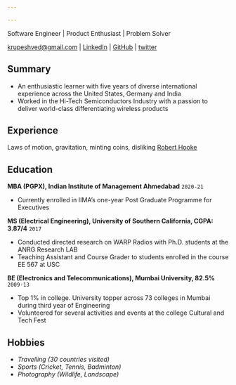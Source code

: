 ```yaml
---

---
```

Software Engineer | Product Enthusiast | Problem Solver

<div id="webaddress">
<a href="krupeshved@gmail.com">krupeshved@gmail.com</a>
| <a href="https://www.linkedin.com/in/krupeshved/">LinkedIn</a>
  | <a href="https://www.github.com/krupeshrved">GitHub</a>
    | <a href="https://twitter.com/krupesh_ved">twitter</a>
</div>


## Summary

- An enthusiastic learner with five years of diverse international experience across the United States, Germany and India
- Worked in the Hi-Tech Semiconductors Industry with a passion to deliver world-class differentiating wireless products

## Experience

Laws of motion, gravitation, minting coins, disliking [Robert Hooke](http://en.wikipedia.org/wiki/Robert_Hooke)

## Education

  __MBA (PGPX), Indian Institute of Management Ahmedabad__ `2020-21`
  - Currently enrolled in IIMA’s one-year Post Graduate Programme for Executives
 
  __MS (Electrical Engineering), University of Southern California, CGPA: 3.87/4__  `2017`
  - Conducted directed research on WARP Radios with Ph.D. students at the ANRG Research LAB
  - Teaching Assistant and Course Grader to students enrolled in the course EE 567 at USC
 
  __BE (Electronics and Telecommunications), Mumbai University, 82.5%__ `2009-13`
  - Top 1% in college. University topper across 73 colleges in Mumbai during third year of Engineering
  - Volunteered for several activities and events at the college Cultural and Tech Fest 
 
## Hobbies

- *Travelling (30 countries visited)*
- *Sports (Cricket, Tennis, Badminton)*
- *Photography (Wildlife, Landscape)*


<!-- ### Footer

Last updated: Feb 2020 -->



